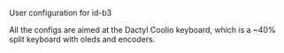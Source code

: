User configuration for id-b3

All the configs are aimed at the Dactyl Coolio keyboard, which is a ~40% split keyboard with oleds and encoders.

